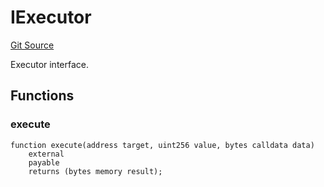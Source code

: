 # IExecutor
[Git Source](https://github.com/NaniDAO/accounts/blob/62e6273586d89aaf1fbab7524d5d1d692b2b6b69/src/validators/PermitValidator.sol)

Executor interface.


## Functions
### execute


```solidity
function execute(address target, uint256 value, bytes calldata data)
    external
    payable
    returns (bytes memory result);
```


